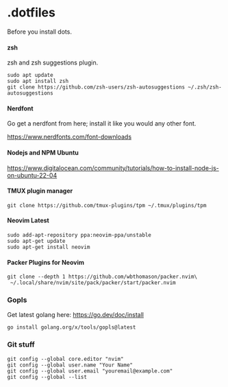 # .dotfiles

Before you install dots.

#### zsh 
zsh and zsh suggestions plugin.
```
sudo apt update
sudo apt install zsh
git clone https://github.com/zsh-users/zsh-autosuggestions ~/.zsh/zsh-autosuggestions
```

#### Nerdfont
Go get a nerdfont from here; install it like you would any other font.

https://www.nerdfonts.com/font-downloads

#### Nodejs and NPM Ubuntu
https://www.digitalocean.com/community/tutorials/how-to-install-node-js-on-ubuntu-22-04

#### TMUX plugin manager
```
git clone https://github.com/tmux-plugins/tpm ~/.tmux/plugins/tpm
```

#### Neovim Latest
```
sudo add-apt-repository ppa:neovim-ppa/unstable
sudo apt-get update
sudo apt-get install neovim
```

#### Packer Plugins for Neovim
```
git clone --depth 1 https://github.com/wbthomason/packer.nvim\
 ~/.local/share/nvim/site/pack/packer/start/packer.nvim
 ```
 
 ### Gopls 
Get latest golang here: https://go.dev/doc/install

```
go install golang.org/x/tools/gopls@latest
```

### Git stuff 

```
git config --global core.editor "nvim"
git config --global user.name "Your Name"
git config --global user.email "youremail@example.com"
git config --global --list
```
